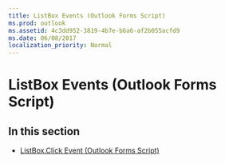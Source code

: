 ```yaml
---
title: ListBox Events (Outlook Forms Script)
ms.prod: outlook
ms.assetid: 4c3dd952-3819-4b7e-b6a6-af2b055acfd9
ms.date: 06/08/2017
localization_priority: Normal
---
```



# ListBox Events (Outlook Forms Script)

## In this section


-  [ListBox.Click Event (Outlook Forms Script)](Outlook.ListBox.click.md)
    

